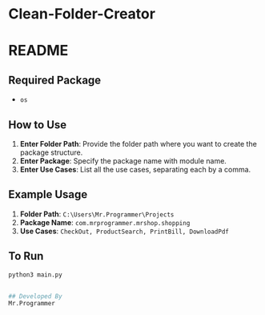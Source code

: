 # Clean-Folder-Creator
 
# README

## Required Package

- `os`

## How to Use

1. **Enter Folder Path**: Provide the folder path where you want to create the package structure.
2. **Enter Package**: Specify the package name with module name.
3. **Enter Use Cases**: List all the use cases, separating each by a comma.

## Example Usage

1. **Folder Path**: `C:\Users\Mr.Programmer\Projects`
2. **Package Name**: `com.mrprogrammer.mrshop.shopping`
3. **Use Cases**: `CheckOut, ProductSearch, PrintBill, DownloadPdf`

## To Run

```sh
python3 main.py


## Developed By
Mr.Programmer
